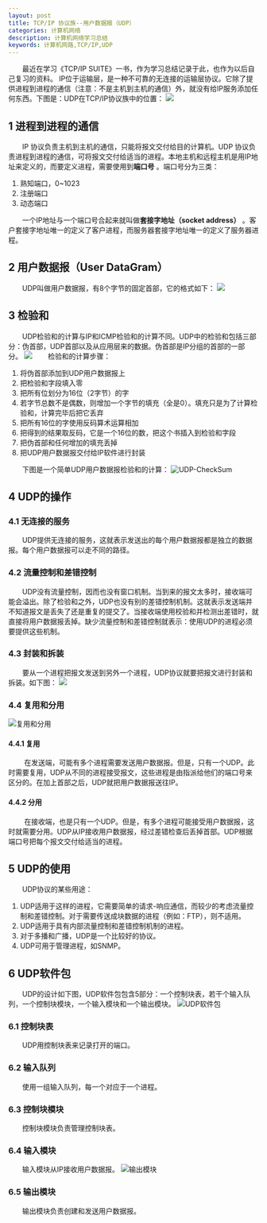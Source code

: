 ```yaml
---
layout: post
title: TCP/IP 协议族--用户数据报（UDP）
categories: 计算机网络
description: 计算机网络学习总结
keywords: 计算机网路,TCP/IP,UDP
---
```


　　最近在学习《TCP/IP SUITE》一书，作为学习总结记录于此，也作为以后自己复习的资料。
IP位于运输层，是一种不可靠的无连接的运输层协议。它除了提供进程到进程的通信（注意：不是主机到主机的通信）外，就没有给IP服务添加任何东西。下图是：UDP在TCP/IP协议族中的位置：
![](http://i.imgur.com/d6lAsGO.png)

## 1 进程到进程的通信
	
　　IP 协议负责主机到主机的通信，只能将报文交付给目的计算机。UDP 协议负责进程到进程的通信，可将报文交付给适当的进程。本地主机和远程主机是用IP地址来定义的，而要定义进程，需要使用到**端口号** 。端口号分为三类：

   1. 熟知端口，0~1023
   2. 注册端口
   3. 动态端口

　　一个IP地址与一个端口号合起来就叫做**套接字地址（socket address）** 。客户套接字地址唯一的定义了客户进程，而服务器套接字地址唯一的定义了服务器进程。

## 2 用户数据报（User DataGram）

　　UDP叫做用户数据报，有8个字节的固定首部，它的格式如下：
![](http://i.imgur.com/qtY5ZjC.png)

## 3 检验和

　　UDP检验和的计算与IP和ICMP检验和的计算不同。UDP中的检验和包括三部分：伪首部，UDP首部以及从应用层来的数据。伪首部是IP分组的首部的一部分。
![](http://i.imgur.com/gErV1k2.png)
　　检验和的计算步骤：

1. 将伪首部添加到UDP用户数据报上
2. 把检验和字段填入零
3. 把所有位划分为16位（2字节）的字
4. 若字节总数不是偶数，则增加一个字节的填充（全是0）。填充只是为了计算检验和，计算完毕后把它丢弃
5. 把所有16位的字使用反码算术运算相加
6. 把得到的结果取反码，它是一个16位的数，把这个书插入到检验和字段
7. 把伪首部和任何增加的填充丢掉
8. 把UDP用户数据报交付给IP软件进行封装

　　下图是一个简单UDP用户数据报检验和的计算：
![UDP-CheckSum](http://i.imgur.com/agF6Ip4.png)

## 4 UDP的操作

### 4.1 无连接的服务

　　UDP提供无连接的服务，这就表示发送出的每个用户数据报都是独立的数据报。每个用户数据报可以走不同的路径。

### 4.2 流量控制和差错控制

　　UDP没有流量控制，因而也没有窗口机制。当到来的报文太多时，接收端可能会溢出。除了检验和之外，UDP也没有别的差错控制机制。这就表示发送端并不知道报文是丢失了还是重复的提交了。当接收端使用校验和并检测出差错时，就直接将用户数据报丢掉。缺少流量控制和差错控制就表示：使用UDP的进程必须要提供这些机制。

### 4.3 封装和拆装

　　要从一个进程把报文发送到另外一个进程，UDP协议就要把报文进行封装和拆装。如下图：
![](http://i.imgur.com/3Xcevdw.png)

### 4.4 复用和分用

![复用和分用](http://i.imgur.com/i7Gerpw.png)

#### 4.4.1 复用
　　
在发送端，可能有多个进程需要发送用户数据报。但是，只有一个UDP。此时需要复用，UDP从不同的进程接受报文，这些进程是由指派给他们的端口号来区分的。在加上首部之后，UDP就把用户数据报送往IP。

#### 4.4.2 分用
　　
在接收端，也是只有一个UDP。但是，有多个进程可能接受用户数据报，这时就需要分用。UDP从IP接收用户数据报，经过差错检查后丢掉首部。UDP根据端口号把每个报文交付给适当的进程。

## 5 UDP的使用

　　UDP协议的某些用途：

1. UDP适用于这样的进程，它需要简单的请求-响应通信，而较少的考虑流量控制和差错控制。对于需要传送成块数据的进程（例如：FTP），则不适用。
2. UDP适用于具有内部流量控制和差错控制机制的进程。
3. 对于多播和广播，UDP是一个比较好的协议。
4. UDP可用于管理进程，如SNMP。

## 6 UDP软件包

　　UDP的设计如下图，UDP软件包包含5部分：一个控制块表，若干个输入队列，一个控制块模块，一个输入模块和一个输出模块。
![UDP软件包](http://i.imgur.com/RP0dp0c.png)

### 6.1 控制块表

　　UDP用控制块表来记录打开的端口。

### 6.2 输入队列

　　使用一组输入队列，每一个对应于一个进程。

### 6.3 控制块模块

　　控制块模块负责管理控制块表。

### 6.4 输入模块

　　输入模块从IP接收用户数据报。
![输出模块](http://i.imgur.com/YwFQckh.png)

### 6.5 输出模块

　　输出模块负责创建和发送用户数据报。
